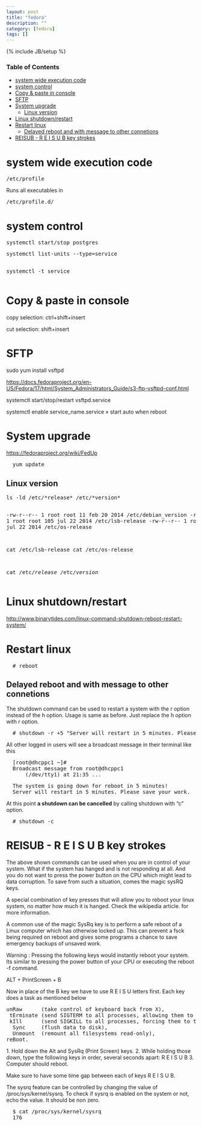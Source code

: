 ```yaml
---
layout: post
title: "fedora"
description: ""
category: [fedora]
tags: []
---
```

{% include JB/setup %}

<!-- TOC START -->
<div id="dw__toc">
<h3 class="toggle">Table of Contents</h3>
<div>

<ul class="toc">
<li class="level1"><div class="li"><a href="#system_wide_execution_code">system wide execution code</a></div></li>
<li class="level1"><div class="li"><a href="#system_control">system control</a></div></li>
<li class="level1"><div class="li"><a href="#copy_paste_in_console">Copy &amp; paste in console</a></div></li>
<li class="level1"><div class="li"><a href="#sftp">SFTP</a></div></li>
<li class="level1"><div class="li"><a href="#system_upgrade">System upgrade</a></div>
<ul class="toc">
<li class="level2"><div class="li"><a href="#linux_version">Linux version</a></div></li>
</ul>
</li>
<li class="level1"><div class="li"><a href="#linux_shutdown_restart">Linux shutdown/restart</a></div></li>
<li class="level1"><div class="li"><a href="#restart_linux">Restart linux</a></div>
<ul class="toc">
<li class="level2"><div class="li"><a href="#delayed_reboot_and_with_message_to_other_connetions">Delayed reboot and with message to other connetions</a></div></li>
</ul>
</li>
<li class="level1"><div class="li"><a href="#reisub_-_r_e_i_s_u_b_key_strokes">REISUB - R E I S U B key strokes</a></div></li>
</ul>
</div>
</div>
<!-- TOC END -->

<h1 class="sectionedit1" id="system_wide_execution_code">system wide execution code</h1>
<div class="level1">
<pre class="code">/etc/profile</pre>

<p>
Runs all executables in 
</p>
<pre class="code">/etc/profile.d/</pre>

</div>

<h1 class="sectionedit2" id="system_control">system control</h1>
<div class="level1">
<pre class="code">systemctl start/stop postgres</pre>
<pre class="code">systemctl list-units --type=service

systemctl -t service</pre>

</div>

<h1 class="sectionedit3" id="copy_paste_in_console">Copy &amp; paste in console</h1>
<div class="level1">

<p>
copy selection: ctrl+shift+insert
</p>

<p>
cut selection: shift+insert
</p>

</div>

<h1 class="sectionedit4" id="sftp">SFTP</h1>
<div class="level1">

<p>
sudo yum install vsftpd
</p>

<p>
<a href="https://docs.fedoraproject.org/en-US/Fedora/17/html/System_Administrators_Guide/s3-ftp-vsftpd-conf.html" class="urlextern" title="https://docs.fedoraproject.org/en-US/Fedora/17/html/System_Administrators_Guide/s3-ftp-vsftpd-conf.html"  rel="nofollow">https://docs.fedoraproject.org/en-US/Fedora/17/html/System_Administrators_Guide/s3-ftp-vsftpd-conf.html</a>
</p>

<p>
systemctl start/stop/restart vsftpd.service
</p>

<p>
systemctl enable service_name.service  » start auto when reboot
</p>

</div>

<h1 class="sectionedit5" id="system_upgrade">System upgrade</h1>
<div class="level1">

<p>
<a href="https://fedoraproject.org/wiki/FedUp" class="urlextern" title="https://fedoraproject.org/wiki/FedUp"  rel="nofollow">https://fedoraproject.org/wiki/FedUp</a>
</p>
<pre class="code">  yum update</pre>

</div>

<h2 class="sectionedit6" id="linux_version">Linux version</h2>
<div class="level2">
<pre class="code">ls -ld /etc/*release* /etc/*version*

-rw-r--r-- 1 root root  11 feb 20  2014 /etc/debian_version
-rw-r--r-- 1 root root 105 jul 22  2014 /etc/lsb-release
-rw-r--r-- 1 root root 249 jul 22  2014 /etc/os-release

cat /etc/lsb-release
cat /etc/os-release

cat /etc/*release* /etc/*version*
</pre>

</div>

<h1 class="sectionedit7" id="linux_shutdown_restart">Linux shutdown/restart</h1>
<div class="level1">

<p>
<a href="http://www.binarytides.com/linux-command-shutdown-reboot-restart-system/" class="urlextern" title="http://www.binarytides.com/linux-command-shutdown-reboot-restart-system/"  rel="nofollow">http://www.binarytides.com/linux-command-shutdown-reboot-restart-system/</a>
</p>

</div>

<h1 class="sectionedit8" id="restart_linux">Restart linux</h1>
<div class="level1">
<pre class="code">  # reboot</pre>

</div>

<h2 class="sectionedit9" id="delayed_reboot_and_with_message_to_other_connetions">Delayed reboot and with message to other connetions</h2>
<div class="level2">

<p>
The shutdown command can be used to restart a system with the r option instead of the h option. Usage is same as before. Just replace the h option with r option.
</p>
<pre class="code">  # shutdown -r +5 &quot;Server will restart in 5 minutes. Please save your work.&quot;</pre>

<p>
All other logged in users will see a broadcast message in their terminal like this
</p>
<pre class="code">  [root@dhcppc1 ~]# 
  Broadcast message from root@dhcppc1
      (/dev/tty1) at 21:35 ...</pre>
<pre class="code">  The system is going down for reboot in 5 minutes!
  Server will restart in 5 minutes. Please save your work.</pre>

<p>
At this point <strong>a shutdown can be cancelled</strong> by calling shutdown with “c” option.
</p>
<pre class="code">  # shutdown -c</pre>

</div>

<h1 class="sectionedit10" id="reisub_-_r_e_i_s_u_b_key_strokes">REISUB - R E I S U B key strokes</h1>
<div class="level1">

<p>
The above shown commands can be used when you are in control of your system. What if the system has hanged and is not responding at all. And you do not want to press the power button on the CPU which might lead to data corruption. To save from such a situation, comes the magic sysRQ keys.
</p>

<p>
A special combination of key presses that will allow you to reboot your linux system, no matter how much it is hanged. Check the wikipedia article. for more information.
</p>

<p>
A common use of the magic SysRq key is to perform a safe reboot of a Linux computer which has otherwise locked up. This can prevent a fsck being required on reboot and gives some programs a chance to save emergency backups of unsaved work.
</p>

<p>
Warning : Pressing the following keys would instantly reboot your system. Its similar to pressing the power button of your CPU or executing the reboot -f command.
</p>

<p>
ALT + PrintScreen + B
</p>

<p>
Now in place of the B key we have to use R E I S U letters first. Each key does a task as mentioned below
</p>
<pre class="code">unRaw      (take control of keyboard back from X),
 tErminate (send SIGTERM to all processes, allowing them to terminate gracefully),
 kIll      (send SIGKILL to all processes, forcing them to terminate immediately),
  Sync     (flush data to disk),
  Unmount  (remount all filesystems read-only),
reBoot.</pre>

<p>
1. Hold down the Alt and SysRq (Print Screen) keys.
2. While holding those down, type the following keys in order, several seconds apart: R E I S U B
3. Computer should reboot.
</p>

<p>
Make sure to have some time gap between each of keys R E I S U B.
</p>

<p>
The sysrq feature can be controlled by changing the value of /proc/sys/kernel/sysrq. To check if sysrq is enabled on the system or not, echo the value. It should be non zero.
</p>
<pre class="code">  $ cat /proc/sys/kernel/sysrq
  176</pre>

</div>